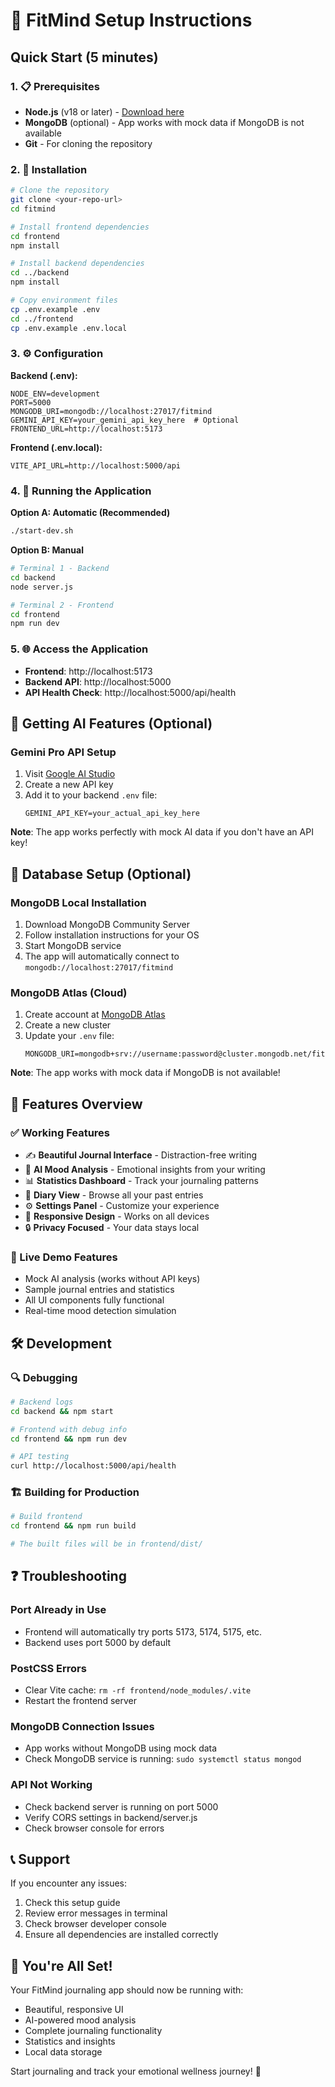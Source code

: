 # 🚀 FitMind Setup Instructions

## Quick Start (5 minutes)

### 1. 📋 Prerequisites
- **Node.js** (v18 or later) - [Download here](https://nodejs.org/)
- **MongoDB** (optional) - App works with mock data if MongoDB is not available
- **Git** - For cloning the repository

### 2. 🔧 Installation

```bash
# Clone the repository
git clone <your-repo-url>
cd fitmind

# Install frontend dependencies
cd frontend
npm install

# Install backend dependencies
cd ../backend
npm install

# Copy environment files
cp .env.example .env
cd ../frontend
cp .env.example .env.local
```

### 3. ⚙️ Configuration

**Backend (.env):**
```env
NODE_ENV=development
PORT=5000
MONGODB_URI=mongodb://localhost:27017/fitmind
GEMINI_API_KEY=your_gemini_api_key_here  # Optional
FRONTEND_URL=http://localhost:5173
```

**Frontend (.env.local):**
```env
VITE_API_URL=http://localhost:5000/api
```

### 4. 🏃 Running the Application

**Option A: Automatic (Recommended)**
```bash
./start-dev.sh
```

**Option B: Manual**
```bash
# Terminal 1 - Backend
cd backend
node server.js

# Terminal 2 - Frontend  
cd frontend
npm run dev
```

### 5. 🌐 Access the Application

- **Frontend**: http://localhost:5173
- **Backend API**: http://localhost:5000
- **API Health Check**: http://localhost:5000/api/health

## 🔑 Getting AI Features (Optional)

### Gemini Pro API Setup
1. Visit [Google AI Studio](https://makersuite.google.com/app/apikey)
2. Create a new API key
3. Add it to your backend `.env` file:
   ```env
   GEMINI_API_KEY=your_actual_api_key_here
   ```

**Note**: The app works perfectly with mock AI data if you don't have an API key!

## 💾 Database Setup (Optional)

### MongoDB Local Installation
1. Download MongoDB Community Server
2. Follow installation instructions for your OS
3. Start MongoDB service
4. The app will automatically connect to `mongodb://localhost:27017/fitmind`

### MongoDB Atlas (Cloud)
1. Create account at [MongoDB Atlas](https://www.mongodb.com/atlas)
2. Create a new cluster
3. Update your `.env` file:
   ```env
   MONGODB_URI=mongodb+srv://username:password@cluster.mongodb.net/fitmind
   ```

**Note**: The app works with mock data if MongoDB is not available!

## 📱 Features Overview

### ✅ Working Features
- ✍️ **Beautiful Journal Interface** - Distraction-free writing
- 🤖 **AI Mood Analysis** - Emotional insights from your writing
- 📊 **Statistics Dashboard** - Track your journaling patterns
- 📖 **Diary View** - Browse all your past entries
- ⚙️ **Settings Panel** - Customize your experience
- 🎨 **Responsive Design** - Works on all devices
- 🔒 **Privacy Focused** - Your data stays local

### 🎯 Live Demo Features
- Mock AI analysis (works without API keys)
- Sample journal entries and statistics
- All UI components fully functional
- Real-time mood detection simulation

## 🛠️ Development

### 🔍 Debugging
```bash
# Backend logs
cd backend && npm start

# Frontend with debug info
cd frontend && npm run dev

# API testing
curl http://localhost:5000/api/health
```

### 🏗️ Building for Production
```bash
# Build frontend
cd frontend && npm run build

# The built files will be in frontend/dist/
```

## ❓ Troubleshooting

### Port Already in Use
- Frontend will automatically try ports 5173, 5174, 5175, etc.
- Backend uses port 5000 by default

### PostCSS Errors
- Clear Vite cache: `rm -rf frontend/node_modules/.vite`
- Restart the frontend server

### MongoDB Connection Issues
- App works without MongoDB using mock data
- Check MongoDB service is running: `sudo systemctl status mongod`

### API Not Working
- Check backend server is running on port 5000
- Verify CORS settings in backend/server.js
- Check browser console for errors

## 📞 Support

If you encounter any issues:
1. Check this setup guide
2. Review error messages in terminal
3. Check browser developer console
4. Ensure all dependencies are installed correctly

## 🎉 You're All Set!

Your FitMind journaling app should now be running with:
- Beautiful, responsive UI
- AI-powered mood analysis
- Complete journaling functionality
- Statistics and insights
- Local data storage

Start journaling and track your emotional wellness journey! 🌟
